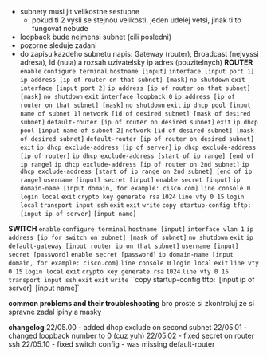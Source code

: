 - subnety musi jit velikostne sestupne
	- pokud ti 2 vysli se stejnou velikosti, jeden udelej vetsi, jinak ti to fungovat nebude
- loopback bude nejmensi subnet (cili posledni)
- pozorne sleduje zadani
- do zapisu kazdeho subnetu napis: Gateway (router), Broadcast (nejvyssi adresa), Id (nula) a rozsah uzivatelsky ip adres (pouzitelnych)
**ROUTER**
`enable`
`configure terminal`
`hostname [input]`
`interface [input port 1]`
	`ip address [ip of router on that subnet] [mask]`
	`no shutdown`
	`exit`
`interface [input port 2]`
	`ip address [ip of router on that subnet] [mask]`
	`no shutdown`
	`exit`
`interface loopback 0`
	`ip address [ip of router on that subnet] [mask]`
	`no shutdown`
	`exit`
`ip dhcp pool [input name of subnet 1]`
	`network [id of desired subnet] [mask of desired subnet]`
	`default-router [ip of router on desired subnet]`
	`exit`
`ip dhcp pool [input name of subnet 2]`
	`network [id of desired subnet] [mask of desired subnet]`
	`default-router [ip of router on desired subnet]`
	`exit`
`ip dhcp exclude-address [ip of server]`
`ip dhcp exclude-address [ip of router]`
`ip dhcp exclude-address [start of ip range] [end of ip range]`
`ip dhcp exclude-address [ip of router on 2nd subnet]`
`ip dhcp exclude-address [start of ip range on 2nd subnet] [end of ip range]`
`username [input] secret [input]`
`enable secret [input]`
`ip domain-name [input domain, for example: cisco.com]`
`line console 0`
	`login local`
	`exit`
`crypto key generate rsa`
	`1024`
`line vty 0 15`
	`login local`
	`transport input ssh`
	`exit`
`exit`
`write`
`copy startup-config tftp:`
	`[input ip of server]`
	`[input name]`

**SWITCH**
`enable`
`configure terminal`
`hostname [input]`
`interface vlan 1`
	`ip address [ip for switch on subnet] [mask of subnet]`
	`no shutdown`
	`exit`
`ip default-gateway [input router ip on that subnet]`
`username [input] secret [password]`
`enable secret [password]`
`ip domain-name [input domain, for example: cisco.com]`
`line console 0`
	`login local`
	`exit`
`line vty 0 15`
	`login local`
	`exit`
`crypto key generate rsa`
	`1024`
`line vty 0 15`
	`transport input ssh`
	`exit`
`exit`
`write`
``copy startup-config tftp:`
	`[input ip of server]`
	`[input name]`

**common problems and their troubleshooting**
bro proste si zkontroluj ze si spravne zadal ipiny a masky


**changelog**
22/05.00 - added dhcp exclude on second subnet
22/05.01 - changed loopback number to 0 (cuz yuh)
22/05.02 - fixed secret on router ssh
22/05.10 - fixed switch config - was missing default-router
